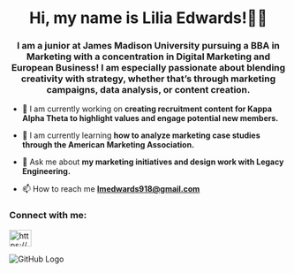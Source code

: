<h1 align="center">Hi, my name is Lilia Edwards!💁‍♀️</h1>
<h3 align="center">I am a junior at James Madison University pursuing a BBA in Marketing with a concentration in Digital Marketing and European Business! I am especially passionate about blending creativity with strategy, whether that’s through marketing campaigns, data analysis, or content creation.</h3>

- 🔭 I am currently working on **creating recruitment content for Kappa Alpha Theta to highlight values and engage potential new members.**

- 🌱 I am currently learning **how to analyze marketing case studies through the American Marketing Association.**

- 💬 Ask me about **my marketing initiatives and design work with Legacy Engineering.**

- 📫 How to reach me **lmedwards918@gmail.com**
<h3 align="left">Connect with me:</h3>
<p align="left">
<a href="https://linkedin.com/in/https://www.linkedin.com/in/liliamedwards/" target="blank"><img align="center" src="https://raw.githubusercontent.com/rahuldkjain/github-profile-readme-generator/master/src/images/icons/Social/linked-in-alt.svg" alt="https://www.linkedin.com/in/liliamedwards/" height="30" width="40" /></a>
</p>

![GitHub Logo](https://github.githubassets.com/images/modules/logos_page/GitHub-Mark.png "GitHub Logo")
